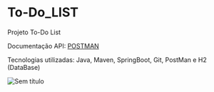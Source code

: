 # To-Do_LIST

Projeto To-Do List

Documentação API: [POSTMAN](https://documenter.getpostman.com/view/30375028/2s9YR56ur5)

Tecnologias utilizadas: Java, Maven, SpringBoot, Git, PostMan e H2 (DataBase)

![Sem título](https://github.com/hanspeterdietiker/To-Do_LIST/assets/126719678/032140c6-c80f-49a2-9d73-9bc6dbe4b606)

